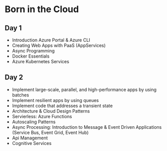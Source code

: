 # Born in the Cloud

## Day 1

- Introduction Azure Portal & Azure CLI	
- Creating Web Apps with PaaS (AppServices)
- Async Programming
- Docker Essentials
- Azure Kubernetes Services	
	
## Day 2

- Implement large-scale, parallel, and high-performance apps by using batches
- Implement resilient apps by using queues
- Implement code that addresses a transient state
- Architecture & Cloud Design Patterns
- Servierless: Azure Functions 
- Autoscaling Patterns
- Async Processing: Introduction to Message & Event Driven Applications (Service Bus, Event Grid, Event Hub)
- Api Management
- Cognitive Services